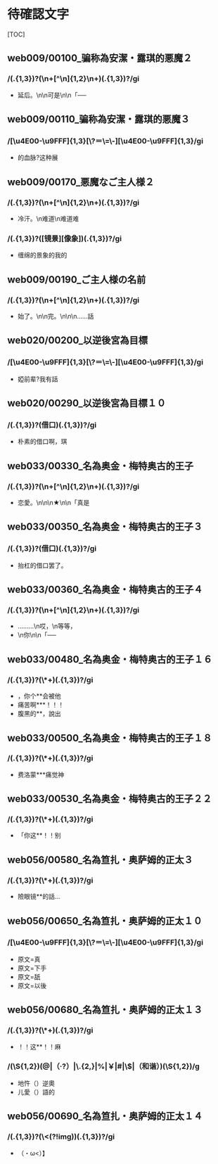 # 待確認文字

[TOC]

## web009/00100_骗称為安潔・露琪的悪魔２

### /(.{1,3})?(\n+[^\n]{1,2}\n+)(.{1,3})?/gi

- 延后。\n\n可是\n\n「──


## web009/00110_骗称為安潔・露琪的悪魔３

### /[\\u4E00-\\u9FFF]{1,3}[\\?＝\\=\\-][\\u4E00-\\u9FFF]{1,3}/gi

- 的血脉?这种展


## web009/00170_悪魔なご主人様２

### /(.{1,3})?(\n+[^\n]{1,2}\n+)(.{1,3})?/gi

- 冷汗。\n难道\n难道难

### /(.{1,3})?([镜景][像象])(.{1,3})?/gi

- 缠绵的景象的我的


## web009/00190_ご主人様の名前

### /(.{1,3})?(\n+[^\n]{1,2}\n+)(.{1,3})?/gi

- 始了。\n\n完。\n\n\n……話


## web020/00200_以逆後宮為目標

### /[\\u4E00-\\u9FFF]{1,3}[\\?＝\\=\\-][\\u4E00-\\u9FFF]{1,3}/gi

- 婭前辈?我有話


## web020/00290_以逆後宮為目標１０

### /(.{1,3})?(借口)(.{1,3})?/gi

- 朴素的借口啊，琪


## web033/00330_名為奥金・梅特奥古的王子

### /(.{1,3})?(\n+[^\n]{1,2}\n+)(.{1,3})?/gi

- 恋愛。\n\n\n★\n\n「真是


## web033/00350_名為奥金・梅特奥古的王子３

### /(.{1,3})?(借口)(.{1,3})?/gi

- 抬杠的借口罢了。


## web033/00360_名為奥金・梅特奥古的王子４

### /(.{1,3})?(\n+[^\n]{1,2}\n+)(.{1,3})?/gi

- ………\n哎，\n等等，
- \n你\n\n「──


## web033/00480_名為奥金・梅特奥古的王子１６

### /(.{1,3})?(\\*+)(.{1,3})?/gi

- ，你个**会被他
- 痛苦啊***！！！
- 腹黑的**，說出


## web033/00500_名為奥金・梅特奥古的王子１８

### /(.{1,3})?(\\*+)(.{1,3})?/gi

- 费洛蒙***痛觉神


## web033/00530_名為奥金・梅特奥古的王子２２

### /(.{1,3})?(\\*+)(.{1,3})?/gi

- 「你这**！！别


## web056/00580_名為笪扎・奥萨姆的正太３

### /(.{1,3})?(\\*+)(.{1,3})?/gi

- 險眼镜**的話…


## web056/00650_名為笪扎・奥萨姆的正太１０

### /[\\u4E00-\\u9FFF]{1,3}[\\?＝\\=\\-][\\u4E00-\\u9FFF]{1,3}/gi

- 原文=真
- 原文=下手
- 原文=舐
- 原文=以後


## web056/00680_名為笪扎・奥萨姆的正太１３

### /(.{1,3})?(\\*+)(.{1,3})?/gi

- ！！这**！！麻

### /(\\S{1,2})(@|（·?）|\\.{2,}|%|￥|#|\\$|（和谐）)(\\S{1,2})/g

- 地忤（）逆奧
- 儿愛（）語的


## web056/00690_名為笪扎・奥萨姆的正太１４

### /(.{1,3})?(\\<(?!img))(.{1,3})?/gi

- （・ω<）】
